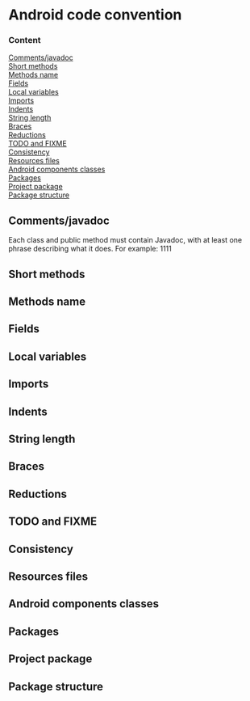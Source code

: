 # Android code convention

### Content
[Comments/javadoc](#comments_javadoc)<br>
[Short methods](#short_methods)<br>
[Methods name](#methods_name)<br>
[Fields](#fields)<br>
[Local variables](#local_variables)<br>
[Imports](#imports)<br>
[Indents](#indents)<br>
[String length](#string_length)<br>
[Braces](#braces)<br>
[Reductions](#reductions)<br>
[TODO and FIXME](#TODO_and_FIXME)<br>
[Consistency](#consistency)<br>
[Resources files](#resources_files)<br>
[Android components classes](#android_components_classes)<br>
[Packages](#packages)<br>
[Project package](#project_package)<br>
[Package structure](#package_structure)<br>



<a name="comments_javadoc"><h2>Comments/javadoc</h2></a>

Each class and public method must contain Javadoc, with at least one phrase describing what it does.
For example:
1111

<a name="short_methods"><h2>Short methods</h2></a>

<a name="methods_name"><h2>Methods name</h2></a>

<a name="fields"><h2>Fields</h2></a>

<a name="local_variables"><h2>Local variables</h2></a>

<a name="imports"><h2>Imports</h2></a>

<a name="Indents"><h2>Indents</h2></a>

<a name="string_length"><h2>String length</h2></a>

<a name="braces"><h2>Braces</h2></a>

<a name="reductions"><h2>Reductions</h2></a>

<a name="TODO_and_FIXME"><h2>TODO and FIXME</h2></a>

<a name="consistency"><h2>Consistency</h2></a>

<a name="resources_files"><h2>Resources files</h2></a>

<a name="android_components_classes"><h2>Android components classes</h2></a>

<a name="packages"><h2>Packages</h2></a>

<a name="project_package"><h2>Project package</h2></a>

<a name="package_structure"><h2>Package structure</h2></a>





